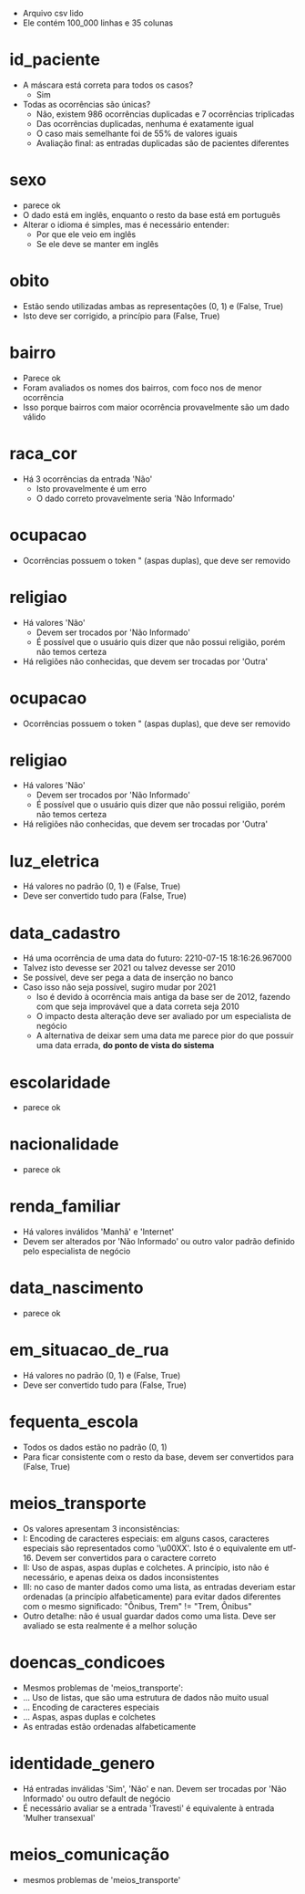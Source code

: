 - Arquivo csv lido
- Ele contém 100_000 linhas e 35 colunas

# id_paciente
- A máscara está correta para todos os casos?
    - Sim
- Todas as ocorrências são únicas?
    - Não, existem 986 ocorrências duplicadas e 7 ocorrências triplicadas
    - Das ocorrências duplicadas, nenhuma é exatamente igual
    - O caso mais semelhante foi de 55% de valores iguais
    - Avaliação final: as entradas duplicadas são de pacientes diferentes

# sexo
- parece ok
- O dado está em inglês, enquanto o resto da base está em português
- Alterar o idioma é simples, mas é necessário entender:
    - Por que ele veio em inglês
    - Se ele deve se manter em inglês

# obito
- Estão sendo utilizadas ambas as representações (0, 1) e (False, True)
- Isto deve ser corrigido, a princípio para (False, True)

# bairro
- Parece ok
- Foram avaliados os nomes dos bairros, com foco nos de menor ocorrência
- Isso porque bairros com maior ocorrência provavelmente são um dado válido

# raca_cor
- Há 3 ocorrências da entrada 'Não'
    - Isto provavelmente é um erro
    - O dado correto provavelmente seria 'Não Informado'

# ocupacao
- Ocorrências possuem o token " (aspas duplas), que deve ser removido

# religiao
- Há valores 'Não'
    - Devem ser trocados por 'Não Informado'
    - É possível que o usuário quis dizer que não possui religião, porém não temos certeza
- Há religiões não conhecidas, que devem ser trocadas por 'Outra'

# ocupacao
- Ocorrências possuem o token " (aspas duplas), que deve ser removido

# religiao
- Há valores 'Não'
    - Devem ser trocados por 'Não Informado'
    - É possível que o usuário quis dizer que não possui religião, porém não temos certeza
- Há religiões não conhecidas, que devem ser trocadas por 'Outra'

# luz_eletrica
- Há valores no padrão (0, 1) e (False, True)
- Deve ser convertido tudo para (False, True)

# data_cadastro
- Há uma ocorrência de uma data do futuro: 2210-07-15 18:16:26.967000
- Talvez isto devesse ser 2021 ou talvez devesse ser 2010
- Se possível, deve ser pega a data de inserção no banco
- Caso isso não seja possível, sugiro mudar por 2021
    - Iso é devido à ocorrência mais antiga da base ser de 2012, fazendo com que seja improvável que a data correta seja 2010
    - O impacto desta alteração deve ser avaliado por um especialista de negócio
    - A alternativa de deixar sem uma data me parece pior do que possuir uma data errada, **do ponto de vista do sistema**

# escolaridade
- parece ok

# nacionalidade
- parece ok

# renda_familiar
- Há valores inválidos 'Manhã' e 'Internet'
- Devem ser alterados por 'Não Informado' ou outro valor padrão definido pelo especialista de negócio

# data_nascimento
- parece ok

# em_situacao_de_rua
- Há valores no padrão (0, 1) e (False, True)
- Deve ser convertido tudo para (False, True)

# fequenta_escola
- Todos os dados estão no padrão (0, 1)
- Para ficar consistente com o resto da base, devem ser convertidos para (False, True)

# meios_transporte
- Os valores apresentam 3 inconsistências:
- I: Encoding de caracteres especiais: em alguns casos, caracteres especiais são representados como '\u00XX'. Isto é o equivalente em utf-16. Devem ser convertidos para o caractere correto
- II: Uso de aspas, aspas duplas e colchetes. A princípio, isto não é necessário, e apenas deixa os dados inconsistentes
- III: no caso de manter dados como uma lista, as entradas deveriam estar ordenadas (a princípio alfabeticamente) para evitar dados diferentes com o mesmo significado: "Ônibus, Trem" != "Trem, Ônibus"
- Outro detalhe: não é usual guardar dados como uma lista. Deve ser avaliado se esta realmente é a melhor solução

# doencas_condicoes
- Mesmos problemas de 'meios_transporte':
- ... Uso de listas, que são uma estrutura de dados não muito usual
- ... Encoding de caracteres especiais
- ... Aspas, aspas duplas e colchetes
- As entradas estão ordenadas alfabeticamente

# identidade_genero
- Há entradas inválidas 'Sim', 'Não' e nan. Devem ser trocadas por 'Não Informado' ou outro default de negócio
- É necessário avaliar se a entrada 'Travesti' é equivalente à entrada 'Mulher transexual'

# meios_comunicação
- mesmos problemas de 'meios_transporte'